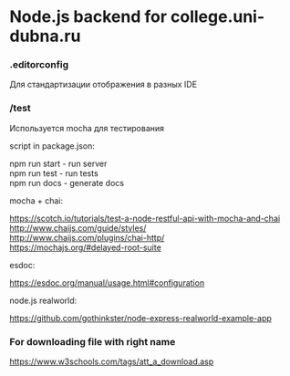 # Node.js backend for college.uni-dubna.ru

### .editorconfig

Для стандартизации отображения в разных IDE

### /test

Используется mocha для тестирования

script in package.json:

npm run start - run server  
npm run test - run tests  
npm run docs - generate docs

mocha + chai:

https://scotch.io/tutorials/test-a-node-restful-api-with-mocha-and-chai  
http://www.chaijs.com/guide/styles/  
http://www.chaijs.com/plugins/chai-http/  
https://mochajs.org/#delayed-root-suite

esdoc:

https://esdoc.org/manual/usage.html#configuration

node.js realworld:

https://github.com/gothinkster/node-express-realworld-example-app

### For downloading file with right name

https://www.w3schools.com/tags/att_a_download.asp
